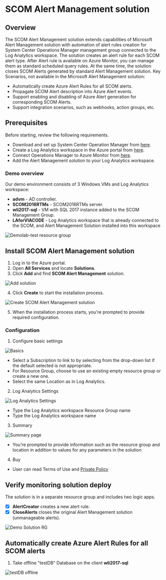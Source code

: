 # SCOM Alert Management solution

## Overview

The SCOM Alert Management solution extends capabilities of Microsoft Alert Management solution with automation of alert rules creation for System Center Operations Manager management group connected to the Log Analytics workspace. The solution creates an alert rule for each SCOM alert type. After Alert rule is available on Azure Monitor, you can manage them as standard scheduled query rules. At the same time, the solution closes SCOM Alerts generated by standard Alert Management solution. Key Scenarios, not available in the Microsoft Alert Management solution:

- Automatically create Azure Alert Rules for all SCOM alerts.
- Propagate SCOM Alert description into Azure Alert events.
- Support enabling and disabling of Azure Alert generation for corresponding SCOM Alerts.
- Support integration scenarios, such as webhooks, action groups, etc.

## Prerequisites

Before starting, review the following requirements.

- Download and set up System Center Operation Manager from [here](https://docs.microsoft.com/en-us/system-center/scom/manage-operations-guide-overview?view=sc-om-1807).
- Create a Log Analytics workspace in the Azure portal from [here](https://docs.microsoft.com/en-us/azure/azure-monitor/learn/quick-create-workspace).
- Connect Operations Manager to Azure Monitor from [here](https://docs.microsoft.com/en-us/azure/azure-monitor/platform/om-agents).
- Add the Alert Management solution to your Log Analytics workspace.

### Demo overview

Our demo environment consists of 3 Windows VMs and Log Analytics workspace:

- **advm** - AD controller.
- **SCOM2016RTMs** - SCOM2016RTMs server.
- **wli2017-sql** - VM with SQL 2017 instance added to the SCOM  Management Group.
- **LAforVIACODE** - Log Analytics workspace that is already connected to the SCOM, and Alert Management Solution installed into this workspace

![Demolab-test resource group](./media/demolab_test_rg.jpg)

## Install SCOM Alert Management solution

1. Log in to the Azure portal.
2. Open **All Services** and locate **Solutions**.
3. Click **Add** and find **SCOM Alert Management** solution.

![Add solution](./media/add_solution.jpg)

4. Click **Create** to start the installation process.

![Create SCOM Alert Management solution](./media/scom_am_create_page.jpg)

5. When the installation process starts, you're prompted to provide required configuration.

### Configuration

1. Configure basic settings

![Basics](./media/create_basics_example.jpg)

- Select a Subscription to link to by selecting from the drop-down list if the default selected is not appropriate.
- For Resource Group, choose to use an existing empty resource group or create a new one.
- Select the same Location as in Log Analytics.

2. Log Analytics Settings

![Log Analytics Settings](./media/log_analytics_settings_example.jpg)

- Type the Log Analytics workspace Resource Group name
- Type the Log Analytics workspace name

3. Summary

![Summary page](./media/summary.jpg)

- You're prompted to provide information such as the resource group and location in addition to values for any parameters in the solution

4. Buy

- User can read Terms of Use and [Private Policy](https://www.viacode.com/viacode-privacy-statement)

## Verify monitoring solution deploy

The solution is in a separate resource group and includes two logic apps.

- [x] **AlertCreator** creates a new alert rule.
- [x] **CloseAlerts** closes the original Alert Management solution (unmanageable alerts).

![Demo Solution RG](./media/demo_solution_rg.jpg)

## Automatically create Azure Alert Rules for all SCOM alerts

1. Take offline "testDB" Database on the client **wli2017-sql**

![testDB offline](./media/testdb_offline.jpg)

